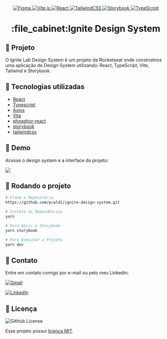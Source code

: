 <div align="center">
   <a href="#-tecnologias-utilizadas">
      <img alt="Figma" src="https://img.shields.io/badge/Figma-F24E1E?style=for-the-badge&logo=figma&logoColor=white"/>
      <img alt="Vite.js" src="https://img.shields.io/badge/vite-%23646CFF.svg?style=for-the-badge&logo=vite&logoColor=white">
      <img alt="React" src="https://img.shields.io/badge/react%20-%2320232a.svg?&style=for-the-badge&logo=react&logoColor=%2361DAFB"/>
      <img alt="TailwindCSS" src="https://img.shields.io/badge/Tailwind_CSS-38B2AC?style=for-the-badge&logo=tailwind-css&logoColor=white"/>
      <img alt="Storybook" src="https://img.shields.io/badge/-Storybook-FF4785?style=for-the-badge&logo=storybook&logoColor=white"/>
      <img alt="TypeScript" src="https://img.shields.io/badge/typescript%20-%23007ACC.svg?&style=for-the-badge&logo=typescript&logoColor=white"/>
   </a>
</div>

<h1 align="center">:file_cabinet:Ignite Design System</h1>

## :memo: Projeto
O Ignite Lab Design System é um projeto da Rocketseat onde construímos uma aplicação de Design System utilizando: React, TypeScript, Vite, Tailwind e Storybook.



## :wrench: Tecnologias utilizadas
* [React](https://reactjs.org/)
* [Typescript](https://www.typescriptlang.org/)
* [Axios](https://github.com/axios/axios)
* [Vite](https://github.com/twbs/bootstrap)
* [phosphor-react](https://github.com/phosphor-icons/phosphor-react)
* [storybook](https://storybook.js.org/)
* [tailwindcss](https://tailwindcss.com/)

## 🎉 Demo

Acesse o design system e a interface do projeto:

<a href="https://ignite-design-system-a9osxhv2v-pcaldi.vercel.app/">
<img src="https://img.shields.io/badge/UI%20(Vercel)-%23000000.svg?style=for-the-badge&logo=vercel&logoColor=white"/>
</a>



## :rocket: Rodando o projeto

```bash
# Clone o Repositório
https://github.com/pcaldi/ignite-design-system.git
```

```bash
# Instale as Dependências
yarn
```

```bash
# Para Abrir o Storybook
yarn storybook
```

```bash
# Para Executar o Projeto
yarn dev
```
## 📲 Contato

Entre em contato comigo por e-mail ou pelo meu Linkedin:

<a href="mailto:pcaldi@gmail.com"><img src="https://img.shields.io/badge/Gmail-D14836?style=for-the-badge&logo=gmail&logoColor=white" alt="Gmail"/></a>

<a href="https://www.linkedin.com/in/pcaldi/"><img src="https://img.shields.io/badge/linkedin%20-%230077B5.svg?&style=for-the-badge&logo=linkedin&logoColor=white" alt="LinkedIn"/></a>


## :closed_book: Licença
<a>
  <img alt="GitHub License" src="https://img.shields.io/github/license/mathrb22/IgniteLab-Design-System">
</a>

Esse projeto possui [licença MIT](./LICENSE).
